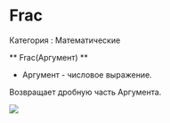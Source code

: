 ﻿
# Frac

Категория : Математические

** Frac(Аргумент) **

* Аргумент - числовое выражение.

Возвращает дробную часть Аргумента.

![](/mediatag>Математические)

